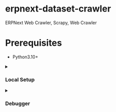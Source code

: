# erpnext-dataset-crawler
ERPNext Web Crawler, Scrapy, Web Crawler


# Prerequisites

* Python3.10+


<details>
  <summary><h3>Local Setup</h3></summary>


### Step 1:

clone the Project Using this command
```
git clone https://github.com/Antony-M1/erpnext-dataset-crawler.git
```
### Step 2:
Create a `virtual Environment` using this command
```
python3.10 -m venv .venv
```
Activate For `Windows`
```
source .venv/Scripts/activate
```
Activate For `Linux`
```
source .venv/bin/activate
```

### Step 3.
Install the `requirements.txt` packages
```
pip install -r requirements.txt
```

### Step 4:
Create a `.env` file in the workspace directory. past this code
```
HUGGINGFACEHUB_API_TOKEN=<YOUR_HUGGING_FACE_API_TOKEN_OR_ACCESS_TOKEN>
```

### Step 5.
Download the chrome driver and put in the project root folder

Here the [download link](https://googlechromelabs.github.io/chrome-for-testing/)

### Step 6.
Start the `crawling` process. here the example `cmd`.

For [`FrappeFramework`](https://frappeframework.com/docs/user/en/introduction)
```
scrapy crawl frappeframework -o temp/frappeframework.jsonl
```
For [`EPRNext Doc`](https://docs.erpnext.com/docs/user/manual/en/introduction)
```
scrapy crawl erpnext_doc -o temp/erpnext_doc.jsonl
```
For [`Frappe HR`](https://frappehr.com/docs/v14/en/intro)
```
scrapy crawl frappe_hr -o temp/frappe_hr.jsonl
```

</details>


<details>
  <summary><h3>Debugger</h3></summary>

Create `.vscode/launch.json` file. this debugger for `VSCode`.

Past this code.

```
    {
    "version": "0.2.0",
    "configurations": [
        {
        "name": "Scrapy",
        "type": "python",
        "request": "launch",
        "module": "scrapy",
        "args": ["runspider", "${file}"],
        "console": "integratedTerminal",
        "justMyCode": false
        }
    ]
    }
```
</details>
